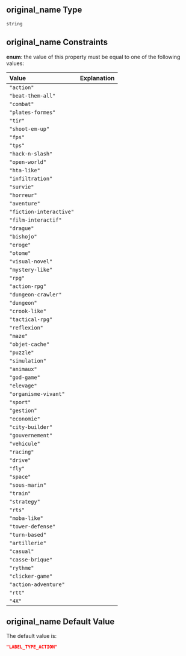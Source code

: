 ## original\_name Type

`string`

## original\_name Constraints

**enum**: the value of this property must be equal to one of the following values:

| Value                   | Explanation |
| :---------------------- | :---------- |
| `"action"`              |             |
| `"beat-them-all"`       |             |
| `"combat"`              |             |
| `"plates-formes"`       |             |
| `"tir"`                 |             |
| `"shoot-em-up"`         |             |
| `"fps"`                 |             |
| `"tps"`                 |             |
| `"hack-n-slash"`        |             |
| `"open-world"`          |             |
| `"hta-like"`            |             |
| `"infiltration"`        |             |
| `"survie"`              |             |
| `"horreur"`             |             |
| `"aventure"`            |             |
| `"fiction-interactive"` |             |
| `"film-interactif"`     |             |
| `"drague"`              |             |
| `"bishojo"`             |             |
| `"eroge"`               |             |
| `"otome"`               |             |
| `"visual-novel"`        |             |
| `"mystery-like"`        |             |
| `"rpg"`                 |             |
| `"action-rpg"`          |             |
| `"dungeon-crawler"`     |             |
| `"dungeon"`             |             |
| `"crook-like"`          |             |
| `"tactical-rpg"`        |             |
| `"reflexion"`           |             |
| `"maze"`                |             |
| `"objet-cache"`         |             |
| `"puzzle"`              |             |
| `"simulation"`          |             |
| `"animaux"`             |             |
| `"god-game"`            |             |
| `"elevage"`             |             |
| `"organisme-vivant"`    |             |
| `"sport"`               |             |
| `"gestion"`             |             |
| `"economie"`            |             |
| `"city-builder"`        |             |
| `"gouvernement"`        |             |
| `"vehicule"`            |             |
| `"racing"`              |             |
| `"drive"`               |             |
| `"fly"`                 |             |
| `"space"`               |             |
| `"sous-marin"`          |             |
| `"train"`               |             |
| `"strategy"`            |             |
| `"rts"`                 |             |
| `"moba-like"`           |             |
| `"tower-defense"`       |             |
| `"turn-based"`          |             |
| `"artillerie"`          |             |
| `"casual"`              |             |
| `"casse-brique"`        |             |
| `"rythme"`              |             |
| `"clicker-game"`        |             |
| `"action-adventure"`    |             |
| `"rtt"`                 |             |
| `"4X"`                  |             |

## original\_name Default Value

The default value is:

```json
"LABEL_TYPE_ACTION"
```
